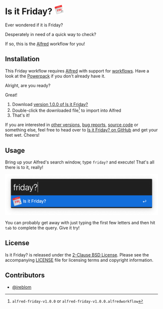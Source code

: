 # Is it Friday? ![Friday][logo]

Ever wondered if it is Friday?

Desperately in need of a quick way to check?

If so, this is the [Alfred] workflow for you!


## Installation

This Friday workflow requires [Alfred] with support for [workflows]. Have a look
at the [Powerpack] if you don't already have it.

Alright, are you ready?

Great!

1. Download [version 1.0.0 of Is it Friday?][1.0.0]
2. Double-click the downloaded file[^1] to import into Alfred
3. That's it!

If you are interested in [other versions][releases], [bug reports][issues],
[source code][alfred-friday] or something else, feel free to head over to
[Is it Friday? on GitHub][alfred-friday] and get your feet wet. Cheers!

[^1]: `alfred-friday-v1.0.0` or `alfred-friday-v1.0.0.alfredworkflow`


## Usage

Bring up your Alfred's search window, type `friday?` and execute! That's all
there is to it, really!

![Example 1 - Running Friday](example1.png)

You can probably get away with just typing the first few letters and then hit
`tab` to complete the query. Give it try!


## License

Is it Friday? is released under the [2-Clause BSD License][BSD-2-Clause].
Please see the accompanying [LICENSE] file for licensing terms and copyright
information. 


## Contributors

- [@ireblom]


[Alfred]: https://www.alfredapp.com
[Workflows]: https://www.alfredapp.com/workflows/
[Powerpack]: https://www.alfredapp.com/powerpack/]

[logo]: friday.png
[alfred-friday]: https://github.com/ireblom/alfred-friday
[1.0.0]: https://github.com/ireblom/alfred-friday/releases/download/v1.0.0/alfred-friday-v1.0.0.alfredworkflow
[releases]: https://github.com/ireblom/alfred-friday/releases
[issues]: https://github.com/ireblom/alfred-friday/issues

[BSD-2-Clause]: https://opensource.org/licenses/BSD-2-Clause
[LICENSE]: LICENSE

[@ireblom]: https://github.com/ireblom

